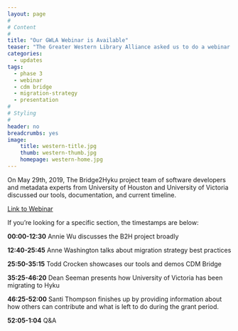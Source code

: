 ```yaml
---
layout: page
#
# Content
#
title: "Our GWLA Webinar is Available"
teaser: "The Greater Western Library Alliance asked us to do a webinar about the project, we accepted!"
categories:
  - updates
tags:
  - phase 3
  - webinar
  - cdm bridge
  - migration-strategy
  - presentation
#
# Styling
#
header: no
breadcrumbs: yes
image:
    title: western-title.jpg
    thumb: western-thumb.jpg
    homepage: western-home.jpg
---
```

On May 29th, 2019, The Bridge2Hyku project team of software developers and metadata experts from University of Houston and University of Victoria discussed our tools, documentation, and current timeline. 


[Link to Webinar](https://uh-ir.tdl.org/handle/10657/4032)


If you’re looking for a specific section, the timestamps are below: 

**00:00-12:30** Annie Wu discusses the B2H project broadly

**12:40-25:45** Anne Washington talks about migration strategy best practices

**25:50-35:15** Todd Crocken showcases our tools and demos CDM Bridge

**35:25-46:20** Dean Seeman presents how University of Victoria has been migrating to Hyku

**46:25-52:00**  Santi Thompson finishes up by providing information about how others can contribute and what is left to do during the grant period. 

**52:05-1:04** Q&A 
